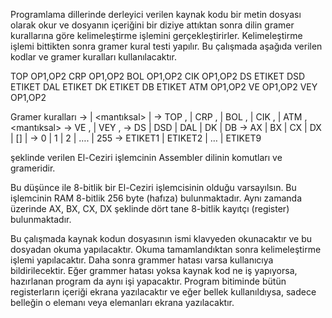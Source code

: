 Programlama dillerinde derleyici verilen kaynak kodu bir metin dosyası olarak okur ve dosyanın 
içeriğini bir diziye attıktan sonra dilin gramer kurallarına göre kelimeleştirme işlemini 
gerçekleştirirler. Kelimeleştirme işlemi bittikten sonra gramer kural testi yapılır. Bu çalışmada 
aşağıda verilen kodlar ve gramer kuralları kullanılacaktır.

TOP OP1,OP2
CRP OP1,OP2
BOL OP1,OP2
CIK OP1,OP2
DS ETIKET
DSD ETIKET
DAL ETIKET
DK ETIKET
DB ETIKET
ATM OP1,OP2
VE OP1,OP2
VEY OP1,OP2

Gramer kuralları
<program> -> <aritmetik> | <mantıksal> | <dallanma>
<aritmetik> -> TOP <op>,<op> | CRP <op>,<op> | BOL <op>,<op> | CIK <op>,<op> | ATM <op>,<op>
<mantıksal> -> VE <op>,<op> | VEY <op>,<op>
<dallanma> -> DS <etiket> | DSD <etiket> | DAL <etiket> | DK <etiket> | DB <etiket>
<op> -> AX | BX | CX | DX | [<sabit>] | <sabit>
<sabit> -> 0 | 1 | 2 | …. | 255
<etiket> -> ETIKET1 | ETIKET2 | … | ETIKET9

şeklinde verilen El-Ceziri işlemcinin Assembler dilinin komutları ve grameridir.

Bu düşünce ile 8-bitlik bir El-Ceziri işlemcisinin olduğu varsayılsın. Bu işlemcinin RAM 8-bitlik 256 byte (hafıza) bulunmaktadır. 
Aynı zamanda üzerinde AX, BX, CX, DX şeklinde dört tane 8-bitlik kayıtçı (register) bulunmaktadır.

Bu çalışmada kaynak kodun dosyasının ismi klavyeden okunacaktır ve bu dosyadan okuma 
yapılacaktır. Okuma tamamlandıktan sonra kelimeleştirme işlemi yapılacaktır. Daha sonra grammer hatası varsa kullanıcıya bildirilecektir.
Eğer grammer hatası yoksa kaynak kod ne iş yapıyorsa, hazırlanan program da aynı işi yapacaktır. Program bitiminde bütün 
registerların içeriği ekrana yazılacaktır ve eğer bellek kullanıldıysa, sadece belleğin o elemanı veya
elemanları ekrana yazılacaktır.
